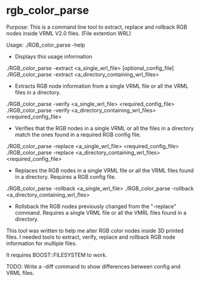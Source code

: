 rgb_color_parse
===============
Purpose: 
  This is a command line tool to extract, replace and rollback RGB nodes 
   inside VRML V2.0 files.  (File extention WRL)


Usage:
 ./RGB_color_parse -help
   - Displays this usage information
 
 ./RGB_color_parse -extract <a_single_wrl_file> [optional_config_file]
 ./RGB_color_parse -extract <a_directory_containing_wrl_files>
   - Extracts RGB node information from a single VRML file or all the 
      VRML files in a directory.
 
 ./RGB_color_parse -verify <a_single_wrl_file> <required_config_file>
 ./RGB_color_parse -verify <a_directory_containing_wrl_files> <required_config_file>
   - Verifies that the RGB nodes in a single VRML or all the files in a directory
      match the ones found in a required RGB config file.
 
 ./RGB_color_parse -replace <a_single_wrl_file> <required_config_file>
 ./RGB_color_parse -replace <a_directory_containing_wrl_files> <required_config_file>
   - Replaces the RGB nodes in a single VRML file or all the VRML files found in 
      a directory.  Requires a RGB config file.
 
 ./RGB_color_parse -rollback <a_single_wrl_file>
 ./RGB_color_parse -rollback <a_directory_containing_wrl_fles>
   - Rollsback the RGB nodes previously changed from the "-replace" command.
    Requires a single VRML file or all the VMRL files found in a directory.

This tool was written to help me alter RGB color nodes inside 3D printed files.  I
needed tools to extract, verify, replace and rollback RGB node information for multiple
files.

It requires BOOST::FILESYSTEM to work.

TODO:  Write a -diff command to show differences between config and VRML files. <br />

